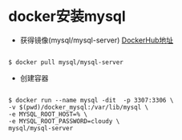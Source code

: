 # docker安装mysql



* 获得镜像(mysql/mysql-server)  [DockerHub地址](https://hub.docker.com/r/mysql/mysql-server/)
<pre><code>
$ docker pull mysql/mysql-server
</code></pre>
* 创建容器
<pre><code>
$ docker run --name mysql -dit  -p 3307:3306 \
-v $(pwd)/docker_mysql:/var/lib/mysql \
-e MYSQL_ROOT_HOST=% \
-e MYSQL_ROOT_PASSWORD=cloudy \
mysql/mysql-server
</code></pre>
 